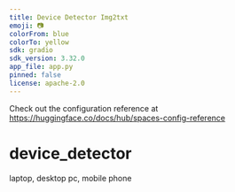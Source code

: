 ```yaml
---
title: Device Detector Img2txt
emoji: 📷
colorFrom: blue
colorTo: yellow
sdk: gradio
sdk_version: 3.32.0
app_file: app.py
pinned: false
license: apache-2.0
---
```


Check out the configuration reference at https://huggingface.co/docs/hub/spaces-config-reference


# device_detector
laptop, desktop pc, mobile phone

